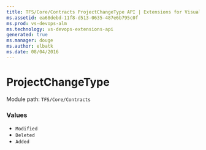 ```yaml
---
title: TFS/Core/Contracts ProjectChangeType API | Extensions for Visual Studio Team Services
ms.assetid: ea68debd-11f8-d513-0635-487e6b795c0f
ms.prod: vs-devops-alm
ms.technology: vs-devops-extensions-api
generated: true
ms.manager: douge
ms.author: elbatk
ms.date: 08/04/2016
---
```


# ProjectChangeType

Module path: `TFS/Core/Contracts`

### Values

* `Modified` 
* `Deleted` 
* `Added` 
